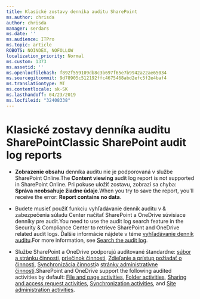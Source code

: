 ```yaml
---
title: Klasické zostavy denníka auditu SharePoint
ms.author: chrisda
author: chrisda
manager: serdars
ms.date: ''
ms.audience: ITPro
ms.topic: article
ROBOTS: NOINDEX, NOFOLLOW
localization_priority: Normal
ms.custom: 1373
ms.assetid: ''
ms.openlocfilehash: f892f559109db8c3b697f65e7b9942a22ae65034
ms.sourcegitcommit: 9d78905c512192ffc4675468abd2efc5f2e4baf4
ms.translationtype: MT
ms.contentlocale: sk-SK
ms.lasthandoff: 04/23/2019
ms.locfileid: "32408338"
---
```

# <a name="classic-sharepoint-audit-log-reports"></a><span data-ttu-id="0d034-102">Klasické zostavy denníka auditu SharePoint</span><span class="sxs-lookup"><span data-stu-id="0d034-102">Classic SharePoint audit log reports</span></span>

- <span data-ttu-id="0d034-103">**Zobrazenie obsahu** denníka auditu nie je podporovaná v službe SharePoint Online.</span><span class="sxs-lookup"><span data-stu-id="0d034-103">The **Content viewing** audit log report is not supported in SharePoint Online.</span></span> <span data-ttu-id="0d034-104">Pri pokuse uložiť zostavu, zobrazí sa chyba: **Správa neobsahuje žiadne údaje**.</span><span class="sxs-lookup"><span data-stu-id="0d034-104">When you try to save the report, you'll receive the error: **Report contains no data**.</span></span>

- <span data-ttu-id="0d034-105">Budete musieť použiť funkciu vyhľadávanie denník auditu v & zabezpečenia súladu Center načítať SharePoint a OneDrive súvisiace denníky pre audit.</span><span class="sxs-lookup"><span data-stu-id="0d034-105">You need to use the audit log search feature in the Security & Compliance Center to retrieve SharePoint and OneDrive related audit logs.</span></span> <span data-ttu-id="0d034-106">Ďalšie informácie nájdete v téme [vyhľadávanie denník auditu](https://docs.microsoft.com/office365/securitycompliance/search-the-audit-log-in-security-and-compliance#search-the-audit-log).</span><span class="sxs-lookup"><span data-stu-id="0d034-106">For more information, see [Search the audit log](https://docs.microsoft.com/office365/securitycompliance/search-the-audit-log-in-security-and-compliance#search-the-audit-log).</span></span>

- <span data-ttu-id="0d034-107">Službe SharePoint a OneDrive podporujú auditované štandardne: [súbor a stránku činnosti](https://docs.microsoft.com/office365/securitycompliance/search-the-audit-log-in-security-and-compliance#file-and-page-activities), [priečinok činnosti](https://docs.microsoft.com/office365/securitycompliance/search-the-audit-log-in-security-and-compliance#folder-activities), [Zdieľanie a prístup požiadať o činnosti](https://docs.microsoft.com/office365/securitycompliance/search-the-audit-log-in-security-and-compliance#sharing-and-access-request-activities), [Synchronizácia činností](https://docs.microsoft.com/office365/securitycompliance/search-the-audit-log-in-security-and-compliance#synchronization-activities)a [stránky administratívne činnosti](https://docs.microsoft.com/office365/securitycompliance/search-the-audit-log-in-security-and-compliance#site-administration-activities).</span><span class="sxs-lookup"><span data-stu-id="0d034-107">SharePoint and OneDrive support the following audited activities by default: [File and page activities](https://docs.microsoft.com/office365/securitycompliance/search-the-audit-log-in-security-and-compliance#file-and-page-activities), [Folder activities](https://docs.microsoft.com/office365/securitycompliance/search-the-audit-log-in-security-and-compliance#folder-activities), [Sharing and access request activities](https://docs.microsoft.com/office365/securitycompliance/search-the-audit-log-in-security-and-compliance#sharing-and-access-request-activities), [Synchronization activities](https://docs.microsoft.com/office365/securitycompliance/search-the-audit-log-in-security-and-compliance#synchronization-activities), and [Site administration activities](https://docs.microsoft.com/office365/securitycompliance/search-the-audit-log-in-security-and-compliance#site-administration-activities).</span></span>
